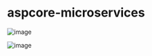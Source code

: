 # aspcore-microservices

![image](https://user-images.githubusercontent.com/84131523/118359658-1cf3c800-b5a2-11eb-8e81-c3476a0c72bf.png)

![image](https://user-images.githubusercontent.com/84131523/118359744-8ffd3e80-b5a2-11eb-9218-407819e00c8d.png)

